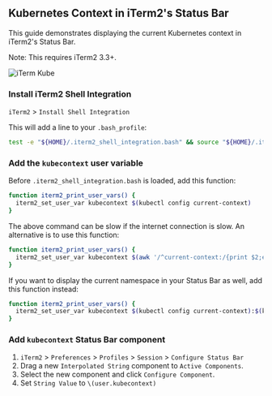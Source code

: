 ## Kubernetes Context in iTerm2's Status Bar

This guide demonstrates displaying the current Kubernetes context in iTerm2's
Status Bar.

Note: This requires iTerm2 3.3+.

![iTerm Kube](assets/images/itermkube.png "iTerm Kube")

### Install iTerm2 Shell Integration

`iTerm2` > `Install Shell Integration`

This will add a line to your `.bash_profile`:

```bash
test -e "${HOME}/.iterm2_shell_integration.bash" && source "${HOME}/.iterm2_shell_integration.bash"
```

### Add the `kubecontext` user variable

Before `.iterm2_shell_integration.bash` is loaded, add this function:

```bash
function iterm2_print_user_vars() {
  iterm2_set_user_var kubecontext $(kubectl config current-context)
}
```

The above command can be slow if the internet connection is slow. An alternative is to use this function:
```bash
function iterm2_print_user_vars() {
  iterm2_set_user_var kubecontext $(awk '/^current-context:/{print $2;exit;}' <~/.kube/config)
}
```

If you want to display the current namespace in your Status Bar as well, add this function instead:
```bash
function iterm2_print_user_vars() {
  iterm2_set_user_var kubecontext $(kubectl config current-context):$(kubectl config view --minify --output 'jsonpath={..namespace}')
}
```

### Add `kubecontext` Status Bar component

1. `iTerm2` > `Preferences` > `Profiles` > `Session` > `Configure Status Bar`
2. Drag a new `Interpolated String` component to `Active Components`.
3. Select the new component and click `Configure Component`.
4. Set `String Value` to `\(user.kubecontext)`

